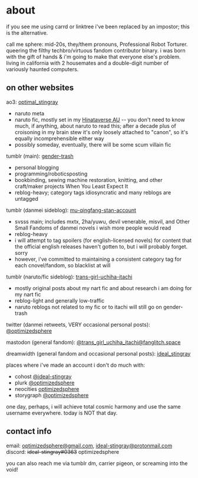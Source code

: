 # about
if you see me using carrd or linktree i've been replaced by an impostor; this is the alternative.

call me sphere: mid-20s, they/them pronouns, Professional Robot Torturer.  queering the filthy techbro/virtuous fandom contributor binary.  i was born with the gift of hands & i'm going to make that everyone else's problem.  living in california with 2 housemates and a double-digit number of variously haunted computers.

## on other websites

ao3: [optimal_stingray](https://archiveofourown.org/users/optimal_stingray)
* naruto meta
* naruto fic, mostly set in my [Hinataverse AU](https://archiveofourown.org/series/2600881) -- you don't need to know much, if anything, about naruto to read this; after a decade plus of croisoning in my brain stew it's only loosely attached to "canon", so it's equally incomprehensible either way
* possibly someday, eventually, there will be some scum villain fic

tumblr (main): [gender-trash](https://gender-trash.tumblr.com)
* personal blogging
* programming/roboticsposting
* bookbinding, sewing machine restoration, knitting, and other craft/maker projects When You Least Expect It
* reblog-heavy; category tags idiosyncratic and many reblogs are untagged

tumblr (danmei sideblog): [mu-qingfang-stan-account](https://mu-qingfang-stan-account.tumblr.com)
* svsss main; includes mxtx, 2ha/yuwu, devil venerable, misvil, and Other Small Fandoms of danmei novels i wish more people would read
* reblog-heavy
* i will attempt to tag spoilers (for english-licensed novels) for content that the official english releases haven't gotten to, but i will probably forget. sorry
* however, i've committed to maintaining a consistent category tag for each cnovel/fandom, so blacklist at will

tumblr (naruto/fic sideblog): [trans-girl-uchiha-itachi](https://trans-girl-uchiha-itachi.tumblr.com)
* mostly original posts about my nart fic and about research i am doing for my nart fic
* reblog-light and generally low-traffic
* naruto reblogs not related to my fic or to itachi will still go on gender-trash

twitter (danmei retweets, VERY occasional personal posts): [@optimizedsphere](https://twitter.com/optimizedsphere)

mastodon (general fandom): [@trans_girl_uchiha_itachi@fanglitch.space](https://fanglitch.space/@trans_girl_uchiha_itachi)

dreamwidth (general fandom and occasional personal posts): [ideal_stingray](https://ideal-stingray.dreamwidth.org)

places where i've made an account i don't do much with:
* cohost [@ideal-stingray](https://cohost.org/ideal-stingray)
* plurk [@optimizedsphere](https://www.plurk.com/optimizedsphere)
* neocities [optimizedsphere](https://optimizedsphere.neocities.org)
* storygraph [@optimizedsphere](https://app.thestorygraph.com/profile/optimizedsphere)

one day, perhaps, i will achieve total cosmic harmony and use the same username everywhere.  today is NOT that day.

## contact info

email: optimizedsphere@gmail.com, ideal-stingray@protonmail.com
discord: ~~ideal-stingray#0363~~ optimizedsphere

you can also reach me via tumblr dm, carrier pigeon, or screaming into the void!
